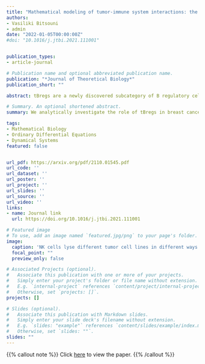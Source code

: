 ```yaml
---
title: "Mathematical modeling of tumor-immune system interactions: the effect of rituximab on breast cancer immune response"
authors:
- Vasiliki Bitsouni
- admin
date: "2022-01-05T00:00:00Z"
#doi: "10.1016/j.jtbi.2021.111001"


publication_types:
- article-journal

# Publication name and optional abbreviated publication name.
publication: "*Journal of Theoretical Biology*"
publication_short: ""

abstract: tBregs are a newly discovered subcategory of B regulatory cells, which are generated by breast cancer, resulting in the increase of Tregs and therefore in the death of NK cells. In this study, we use a mathematical and computational approach to investigate the complex interactions between the aforementioned cells as well as CD8$^+$ T cells, CD4$^+$ T cells and B cells. Furthermore, we use data fitting to prove that the functional response regarding the lysis of breast cancer cells by NK cells has a ratio-dependent form. Additionally, we include in our model the concentration of rituximab - a monoclonal antibody that has been suggested as a potential breast cancer therapy - and test its effect, when the standard, as well as experimental dosages, are administered.

# Summary. An optional shortened abstract.
summary: We analytically investigate the role of tBregs in breast cancer progression. We model the way NK cells lyse breast cancer cells. We test rituximab as a potential breast cancer cure.

tags:
- Mathematical Biology
- Ordinary Differential Equations
- Dynamical Systems
featured: false


url_pdf: https://arxiv.org/pdf/2110.01545.pdf
url_code: ''
url_dataset: ''
url_poster: ''
url_project: ''
url_slides: ''
url_source: ''
url_video: ''
links:
- name: Journal link
  url: https://doi.org/10.1016/j.jtbi.2021.111001

# Featured image
# To use, add an image named `featured.jpg/png` to your page's folder. 
image:
  caption: 'NK cells lyse different tumor cell lines in different ways. The functional response of this lysis seems to follow a Michaelis-Menten function, with the variable being the ratio of NK cells to breast cancer cells, and the parameters depending on the tumor cell line.'
  focal_point: ""
  preview_only: false

# Associated Projects (optional).
#   Associate this publication with one or more of your projects.
#   Simply enter your project's folder or file name without extension.
#   E.g. `internal-project` references `content/project/internal-project/index.md`.
#   Otherwise, set `projects: []`.
projects: []

# Slides (optional).
#   Associate this publication with Markdown slides.
#   Simply enter your slide deck's filename without extension.
#   E.g. `slides: "example"` references `content/slides/example/index.md`.
#   Otherwise, set `slides: ""`.
slides: ""
---
```


{{% callout note %}}
Click [here](https://arxiv.org/pdf/2110.01545.pdf) to view the paper.
{{% /callout %}}